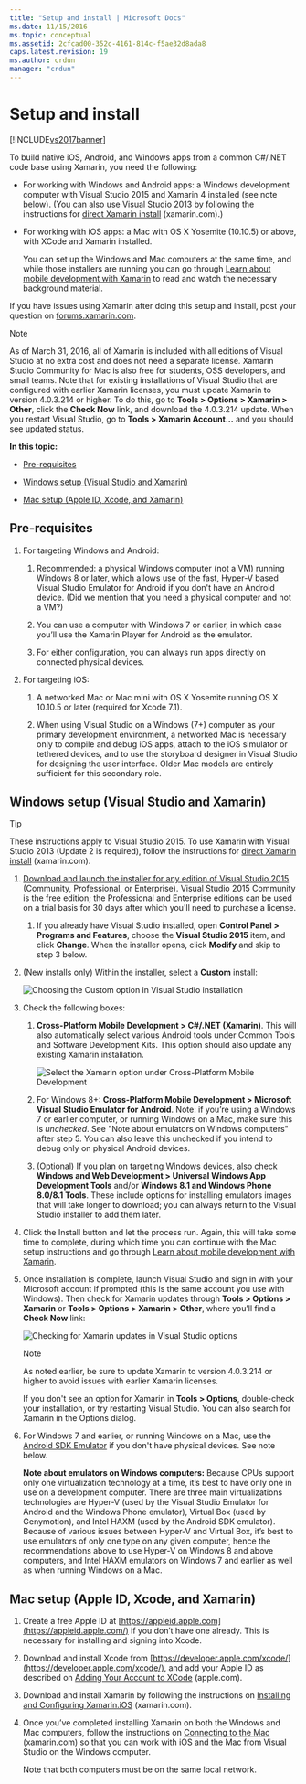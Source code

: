 ```yaml
---
title: "Setup and install | Microsoft Docs"
ms.date: 11/15/2016
ms.topic: conceptual
ms.assetid: 2cfcad00-352c-4161-814c-f5ae32d8ada8
caps.latest.revision: 19
ms.author: crdun
manager: "crdun"
---
```

# Setup and install
[!INCLUDE[vs2017banner](../includes/vs2017banner.md)]

To build native iOS, Android, and Windows apps from a common C#/.NET code base using Xamarin, you need the following:  
  
- For working with Windows and Android apps: a Windows development computer with Visual Studio 2015 and Xamarin 4 installed (see note below). (You can also use Visual Studio 2013 by following the instructions for [direct Xamarin install](https://developer.xamarin.com/guides/cross-platform/getting_started/requirements/#install) (xamarin.com).)   
  
- For working with iOS apps: a Mac with OS X Yosemite (10.10.5) or above, with XCode and Xamarin installed.  
  
  You can set up the Windows and Mac computers at the same time, and while those installers are running you can go through [Learn about mobile development with Xamarin](../cross-platform/learn-about-mobile-development-with-xamarin.md) to read and watch the necessary background material.  
 
If you have issues using Xamarin after doing this setup and install, post your question on [forums.xamarin.com](https://forums.xamarin.com/).
  
> [!NOTE]
> As of March 31, 2016, all of Xamarin is included with all editions of Visual Studio at no extra cost and does not need a separate license. Xamarin Studio Community for Mac is also free for students, OSS developers, and small teams. Note that for existing installations of Visual Studio that are configured with earlier Xamarin licenses, you must update Xamarin to version 4.0.3.214 or higher. To do this, go to **Tools > Options > Xamarin > Other**, click the **Check Now** link, and download the 4.0.3.214 update. When you restart Visual Studio, go to **Tools > Xamarin Account...** and you should see updated status.  
  
 **In this topic:**  
  
- [Pre-requisites](#prereq)  
  
- [Windows setup (Visual Studio and Xamarin)](#windows)  
  
- [Mac setup (Apple ID, Xcode, and Xamarin)](#mac)  
  
## <a name="prereq"></a> Pre-requisites  
  
1. For targeting Windows and Android:  
  
    1. Recommended: a physical Windows computer (not a VM) running Windows 8 or later, which allows use of the fast, Hyper-V based Visual Studio Emulator for Android if you don't have an Android device. (Did we mention that you need a physical computer and not a VM?)  
  
    1. You can use a computer with Windows 7 or earlier, in which case you’ll use the Xamarin Player for Android as the emulator. 
    
    1. For either configuration, you can always run apps directly on connected physical devices.  
  
1. For targeting iOS:  
  
    1. A networked Mac or Mac mini with OS X Yosemite running OS X 10.10.5 or later (required for Xcode 7.1).  
  
    1. When using Visual Studio on a Windows (7+) computer as your primary development environment, a networked Mac is necessary only to compile and debug iOS apps, attach to the iOS simulator or tethered devices, and to use the storyboard designer in Visual Studio for designing the user interface. Older Mac models are entirely sufficient for this secondary role.  
  
## <a name="windows"></a> Windows setup (Visual Studio and Xamarin)  
  
> [!TIP]
> These instructions apply to Visual Studio 2015. To use Xamarin with Visual Studio 2013 (Update 2 is required),  follow the instructions for [direct Xamarin install](https://developer.xamarin.com/guides/cross-platform/getting_started/requirements/#install) (xamarin.com).  
  
1. [Download and launch the installer for any edition of Visual Studio 2015](https://www.visualstudio.com/downloads/download-visual-studio-vs.aspx) (Community, Professional, or Enterprise). Visual Studio 2015 Community is the free edition; the Professional and Enterprise editions can be used on a trial basis for 30 days after which you'll need to purchase a license.  
  
   1. If you already have Visual Studio installed, open **Control Panel > Programs and Features**, choose the **Visual Studio 2015** item, and click **Change**. When the installer opens, click **Modify** and skip to step 3 below.  
  
2. (New installs only) Within the installer, select a **Custom** install:  
  
    ![Choosing the Custom option in Visual Studio installation](../cross-platform/media/cross-plat-xamarin-setup-1.png "Cross-Plat Xamarin Setup 1")  
  
3. Check the following boxes:  
  
   1. **Cross-Platform Mobile Development > C#/.NET (Xamarin)**. This will also automatically select various Android tools under Common Tools and Software Development Kits. This option should also update any existing Xamarin installation.  
  
        ![Select the Xamarin option under Cross&#45;Platform Mobile Development](../cross-platform/media/cross-plat-xamarin-setup-2.png "Cross-Plat Xamarin Setup 2")  
  
   2. For Windows 8+: **Cross-Platform Mobile Development > Microsoft Visual Studio Emulator for Android**. Note: if you’re using a Windows 7 or earlier computer, or running Windows on a Mac, make sure this is *unchecked*. See "Note about emulators on Windows computers" after step 5. You can also leave this unchecked if you intend to debug only on physical Android devices.  
  
   3. (Optional) If you plan on targeting Windows devices, also check **Windows and Web Development > Universal Windows App Development Tools** and/or **Windows 8.1 and Windows Phone 8.0/8.1 Tools**. These include options for installing emulators images that will take longer to download; you can always return to the Visual Studio installer to add them later.  
  
4. Click the Install button and let the process run. Again, this will take some time to complete, during which time you can continue with the Mac setup instructions and go through [Learn about mobile development with Xamarin](../cross-platform/learn-about-mobile-development-with-xamarin.md).  
  
5. Once installation is complete, launch Visual Studio and sign in with your Microsoft account if prompted (this is the same account you use with Windows). Then check for Xamarin updates through **Tools > Options > Xamarin** or **Tools > Options > Xamarin > Other**, where you’ll find a **Check Now** link:  
  
    ![Checking for Xamarin updates in Visual Studio options](../cross-platform/media/cross-plat-xamarin-setup-3.png "Cross-Plat Xamarin Setup 3")  
  
   > [!NOTE]
   > As noted earlier, be sure to update Xamarin to version 4.0.3.214 or higher to avoid issues with earlier Xamarin licenses.  

   If you don't see an option for Xamarin in **Tools > Options**, double-check your installation, or try restarting Visual Studio. You can also search for Xamarin in the Options dialog.
      
6. For Windows 7 and earlier, or running Windows on a Mac, use the [Android SDK Emulator](https://developer.xamarin.com/guides/android/deployment,_testing,_and_metrics/debug-on-emulator/android-sdk-emulator/) if you don't have physical devices. See note below.  
  
   **Note about emulators on Windows computers:** Because CPUs support only one virtualization technology at a time, it’s best to have only one in use on a development computer. There are three main virtualizations technologies are Hyper-V (used by the Visual Studio Emulator for Android and the Windows Phone emulator), Virtual Box (used by Genymotion), and Intel HAXM (used by the Android SDK emulator). Because of various issues between Hyper-V and Virtual Box, it’s best to use emulators of only one type on any given computer, hence the recommendations above to use Hyper-V on Windows 8 and above computers, and Intel HAXM emulators on Windows 7 and earlier as well as when running Windows on a Mac.  
  
## <a name="mac"></a> Mac setup (Apple ID, Xcode, and Xamarin)  
  
1. Create a free Apple ID at [https://appleid.apple.com](https://appleid.apple.com/) if you don’t have one already. This is necessary for installing and signing into Xcode.  
  
2. Download and install Xcode from  [https://developer.apple.com/xcode/](https://developer.apple.com/xcode/), and add your Apple ID as described on [Adding Your Account to XCode](https://developer.apple.com/library/content/documentation/IDEs/Conceptual/AppStoreDistributionTutorial/AddingYourAccounttoXcode/AddingYourAccounttoXcode.html#//apple_ref/doc/uid/TP40013839-CH40-SW1) (apple.com).  
  
3. Download and install Xamarin by following the instructions on [Installing and Configuring Xamarin.iOS](/xamarin/ios/get-started/installation/mac) (xamarin.com).  
  
4. Once you’ve completed installing Xamarin on both the Windows and Mac computers, follow the instructions on [Connecting to the Mac](/xamarin/ios/get-started/installation/windows/connecting-to-mac/) (xamarin.com) so that you can work with iOS and the Mac from Visual Studio on the Windows computer.  
  
     Note that both computers must be on the same local network.
